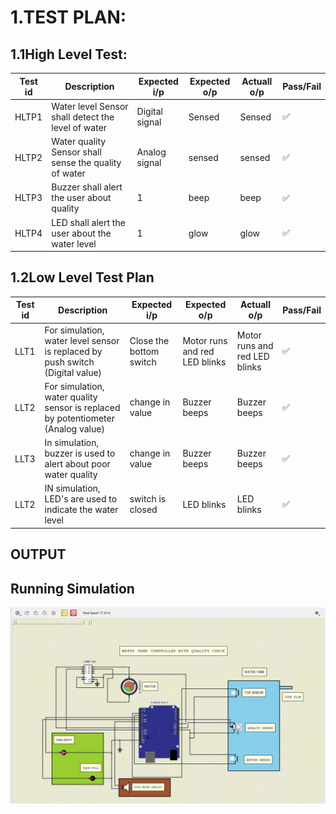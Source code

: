 # 1.TEST PLAN:

## 1.1High Level Test:
|Test id |Description |Expected i/p |Expected o/p |Actuall o/p |Pass/Fail |            
|---- |---- |---- |---- |----|----|
|HLTP1 |Water level Sensor shall detect the level of water | Digital signal |Sensed |Sensed |✅|
|HLTP2 |Water quality Sensor shall sense the  quality of water | Analog signal | sensed |sensed |✅ |
|HLTP3 |Buzzer shall alert the user about quality |1 |beep | beep |✅ |
|HLTP4 |LED shall alert the user about the water level | 1 | glow | glow |✅ |

## 1.2Low Level Test Plan 
|Test id |Description |Expected i/p |Expected o/p |Actuall o/p |Pass/Fail |
|---- |---- |---- |---- |----|----|
|LLT1 |For simulation, water level sensor is replaced by push switch (Digital value) | Close the  bottom switch |Motor runs and red LED blinks |Motor runs and red LED blinks |✅ |
|LLT2 |For simulation, water quality sensor is replaced by potentiometer (Analog value) | change in value |Buzzer beeps|Buzzer beeps |✅ |
|LLT3 |In simulation, buzzer is used to alert about poor water quality | change in value |Buzzer beeps|Buzzer beeps |✅ |
|LLT2 |IN simulation, LED's are used to indicate the water level | switch is closed |LED blinks | LED blinks |✅ |

## OUTPUT

## Running Simulation
![](/Project/6_ImagesAndVideos/Simulation-Running.png)
